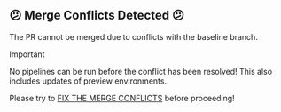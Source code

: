 ## :confused: Merge Conflicts Detected :confused:
The PR cannot be merged due to conflicts with the baseline branch.
> [!IMPORTANT]
> No pipelines can be run before the conflict has been resolved!
> This also includes updates of preview environments.

Please try to [FIX THE MERGE CONFLICTS](https://github.com/${REPOSITORY}/pull/${pr}/conflicts) before proceeding!
